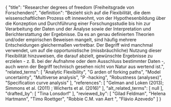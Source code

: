 {
    "title": "Researcher degrees of freedom (Freiheitsgrade von Forschenden)",
    "definition": "Bezieht sich auf die Flexibilität, die dem wissenschaftlichen Prozess oft innewohnt, von der Hypothesenbildung über die Konzeption und Durchführung einer Forschungsstudie bis hin zur Verarbeitung der Daten und der Analyse sowie der Interpretation und Berichterstattung der Ergebnisse. Da es an genau definierten Theorien und/oder empirischen Beweisen mangelt, sind häufig mehrere Entscheidungen gleichermaßen vertretbar. Der Begriff wird manchmal verwendet, um auf die opportunistische (missbräuchliche) Nutzung dieser Flexibilität hinzuweisen, die darauf abzielt, gewünschte Ergebnisse zu erzielen - z. B. bei der Aufnahme oder dem Ausschluss bestimmter Daten -, auch wenn der Begriff technisch gesehen nicht von Natur aus wertend ist.",
    "related_terms": [
        "Analytic Flexibility",
        "G arden of forking paths",
        "Model uncertainty",
        "Multiverse analysis",
        "P -hacking",
        "Robustness (analyses)",
        "Specification curve analysis"
    ],
    "references": [
        "Gelman and Loken (2013); Simmons et al. (2011) ; Wicherts et al. (2016)"
    ],
    "alt_related_terms": [
        null
    ],
    "drafted_by": [
        "Tina Lonsdorf"
    ],
    "reviewed_by": [
        "Gilad Feldman",
        "Helena Hartmann",
        "Timo Roettger",
        "Robbie C.M. van Aert ",
        "Flávio Azevedo"
    ]
}